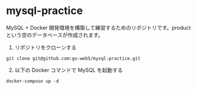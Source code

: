 # mysql-practice

MySQL + Docker 開発環境を構築して練習するためのリポジトリです。productという空のデータベースが作成されます。

1. リポジトリをクローンする

```
git clone git@github.com:go-web5/mysql-practice.git
```

2. 以下の Docker コマンドで MySQL を起動する

```
docker-compose up -d
```